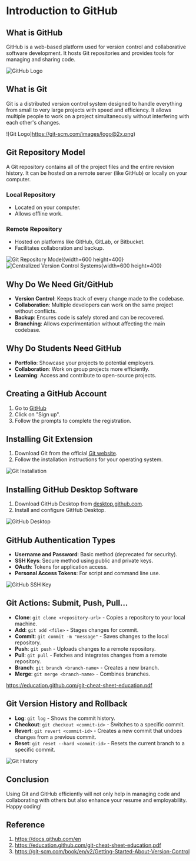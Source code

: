 # Introduction to GitHub

## What is GitHub
GitHub is a web-based platform used for version control and collaborative software development. It hosts Git repositories and provides tools for managing and sharing code.

![GitHub Logo](https://cdn-icons-png.flaticon.com/256/25/25231.png)

## What is Git
Git is a distributed version control system designed to handle everything from small to very large projects with speed and efficiency. It allows multiple people to work on a project simultaneously without interfering with each other's changes.

![Git Logo]https://git-scm.com/images/logo@2x.png)

## Git Repository Model
A Git repository contains all of the project files and the entire revision history. It can be hosted on a remote server (like GitHub) or locally on your computer.

### Local Repository
- Located on your computer.
- Allows offline work.

### Remote Repository
- Hosted on platforms like GitHub, GitLab, or Bitbucket.
- Facilitates collaboration and backup.

![Git Repository Model](https://git-scm.com/book/en/v2/images/local.png){width=600 height=400}
![Centralized Version Control Systems](https://git-scm.com/book/en/v2/images/centralized.png){width=600 height=400}

## Why Do We Need Git/GitHub
- **Version Control**: Keeps track of every change made to the codebase.
- **Collaboration**: Multiple developers can work on the same project without conflicts.
- **Backup**: Ensures code is safely stored and can be recovered.
- **Branching**: Allows experimentation without affecting the main codebase.

## Why Do Students Need GitHub
- **Portfolio**: Showcase your projects to potential employers.
- **Collaboration**: Work on group projects more efficiently.
- **Learning**: Access and contribute to open-source projects.

## Creating a GitHub Account
1. Go to [GitHub](https://github.com/)
2. Click on "Sign up".
3. Follow the prompts to complete the registration.

## Installing Git Extension
1. Download Git from the official [Git website](https://git-scm.com/).
2. Follow the installation instructions for your operating system.

![Git Installation](https://git-scm.com/images/logo@2x.png)

## Installing GitHub Desktop Software
1. Download GitHub Desktop from [desktop.github.com](https://desktop.github.com/).
2. Install and configure GitHub Desktop.

![GitHub Desktop](https://desktop.github.com/images/screenshot-windows-dark.png)

## GitHub Authentication Types
- **Username and Password**: Basic method (deprecated for security).
- **SSH Keys**: Secure method using public and private keys.
- **OAuth**: Tokens for application access.
- **Personal Access Tokens**: For script and command line use.

![GitHub SSH Key](https://jdblischak.github.io/2014-09-18-chicago/novice/git/img/github-add-ssh-key.png)

## Git Actions: Submit, Push, Pull...
- **Clone**: `git clone <repository-url>` - Copies a repository to your local machine.
- **Add**: `git add <file>` - Stages changes for commit.
- **Commit**: `git commit -m "message"` - Saves changes to the local repository.
- **Push**: `git push` - Uploads changes to a remote repository.
- **Pull**: `git pull` - Fetches and integrates changes from a remote repository.
- **Branch**: `git branch <branch-name>` - Creates a new branch.
- **Merge**: `git merge <branch-name>` - Combines branches.

https://education.github.com/git-cheat-sheet-education.pdf

## Git Version History and Rollback
- **Log**: `git log` - Shows the commit history.
- **Checkout**: `git checkout <commit-id>` - Switches to a specific commit.
- **Revert**: `git revert <commit-id>` - Creates a new commit that undoes changes from a previous commit.
- **Reset**: `git reset --hard <commit-id>` - Resets the current branch to a specific commit.

![Git History](https://born4joy.wordpress.com/wp-content/uploads/2019/05/git-flow.png)

## Conclusion
Using Git and GitHub efficiently will not only help in managing code and collaborating with others but also enhance your resume and employability. Happy coding!

## Reference
1. https://docs.github.com/en
2. https://education.github.com/git-cheat-sheet-education.pdf
3. https://git-scm.com/book/en/v2/Getting-Started-About-Version-Control

